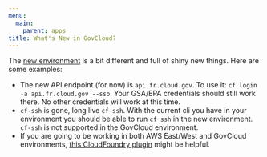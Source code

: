 ```yaml
---
menu:
  main:
    parent: apps
title: What's New in GovCloud?
---
```


The [new environment](https://aws.amazon.com/govcloud-us/) is a bit different and full of shiny new things. Here are some examples:

- The new API endpoint (for now) is `api.fr.cloud.gov`. To use it: `cf login -a api.fr.cloud.gov --sso`. Your GSA/EPA credentials should still work there. No other credentials will work at this time.
- `cf-ssh` is gone, long live `cf ssh`. With the current cli you have in your environment you should be able to run `cf ssh` in the new environment. `cf-ssh` is not supported in the GovCloud environment.
- If you are going to be working in both AWS East/West and GovCloud environments, [this CloudFoundry plugin](https://github.com/guidowb/cf-targets-plugin) might be helpful.
